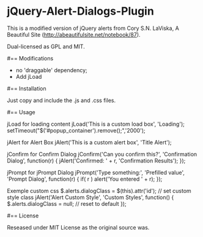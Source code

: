 # jQuery-Alert-Dialogs-Plugin
This is a modified version of jQuery alerts from Cory S.N. LaViska, A Beautiful
Site (http://abeautifulsite.net/notebook/87).

Dual-licensed as GPL and MIT.

#== Modifications

- no 'draggable' dependency;
- Add jLoad 

#== Installation

Just copy and include the .js and .css files.

#== Usage
  
  jLoad for loading content
  jLoad('This is a custom load box', 'Loading');
  setTimeout("$('#popup_container').remove();",'2000');

  jAlert for Alert Box
  jAlert('This is a custom alert box', 'Title Alert');

  jConfirm for Confirm Dialog
  jConfirm('Can you confirm this?', 'Confirmation Dialog', function(r) {
      jAlert('Confirmed: ' + r, 'Confirmation Results');
  });

  jPrompt for jPrompt Dialog
  jPrompt('Type something:', 'Prefilled value', 'Prompt Dialog', function(r) {
            if( r ) alert('You entered ' + r);
  });

  Exemple custom css
  $.alerts.dialogClass = $(this).attr('id'); // set custom style class
  jAlert('Alert Custom Style', 'Custom Styles', function() {
      $.alerts.dialogClass = null; // reset to default
  });


#== License

Reseased under MIT License as the original source was.
